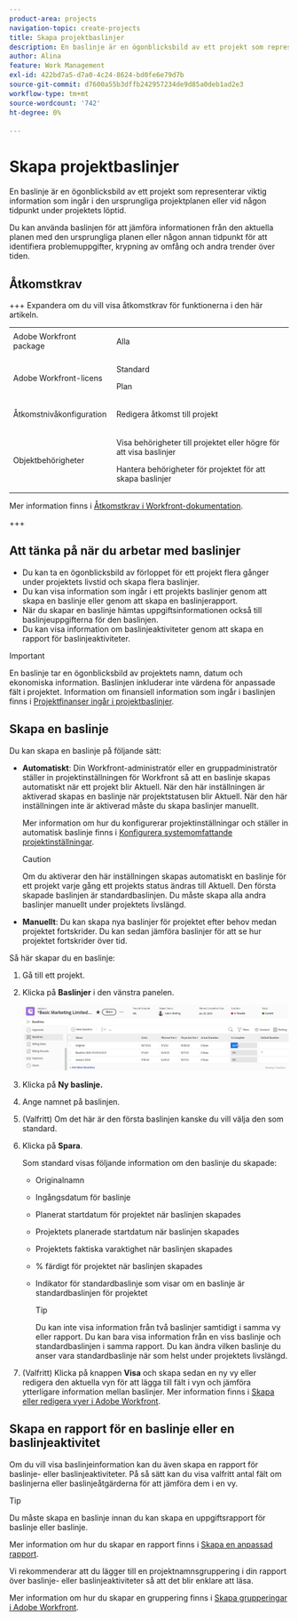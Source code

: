 ```yaml
---
product-area: projects
navigation-topic: create-projects
title: Skapa projektbaslinjer
description: En baslinje är en ögonblicksbild av ett projekt som representerar viktig information som ingår i den ursprungliga projektplanen eller vid någon tidpunkt under projektets löptid.
author: Alina
feature: Work Management
exl-id: 422bd7a5-d7a0-4c24-8624-bd0fe6e79d7b
source-git-commit: d7600a55b3dffb242957234de9d85a0deb1ad2e3
workflow-type: tm+mt
source-wordcount: '742'
ht-degree: 0%

---
```


# Skapa projektbaslinjer

<!-- Audited: 08/2025 -->

En baslinje är en ögonblicksbild av ett projekt som representerar viktig information som ingår i den ursprungliga projektplanen eller vid någon tidpunkt under projektets löptid.

Du kan använda baslinjen för att jämföra informationen från den aktuella planen med den ursprungliga planen eller någon annan tidpunkt för att identifiera problemuppgifter, krypning av omfång och andra trender över tiden.

## Åtkomstkrav

+++ Expandera om du vill visa åtkomstkrav för funktionerna i den här artikeln.

<table style="table-layout:auto"> 
 <col> 
 <col> 
 <tbody> 
  <tr> 
   <td role="rowheader">Adobe Workfront package</td> 
   <td> <p>Alla</p> </td> 
  </tr> 
  <tr> 
   <td role="rowheader">Adobe Workfront-licens</td> 
    <td><p>Standard</p>
        <p>Plan</p> </td> 
  </tr> 
  <tr> 
   <td role="rowheader">Åtkomstnivåkonfiguration</td> 
   <td> <p>Redigera åtkomst till projekt</p> </td> 
  </tr> 
  <tr> 
   <td role="rowheader">Objektbehörigheter</td> 
   <td> <p>Visa behörigheter till projektet eller högre för att visa baslinjer</p> <p>Hantera behörigheter för projektet för att skapa baslinjer</p> </td> 
  </tr> 
 </tbody> 
</table>

Mer information finns i [Åtkomstkrav i Workfront-dokumentation](/help/quicksilver/administration-and-setup/add-users/access-levels-and-object-permissions/access-level-requirements-in-documentation.md).

+++

<!--Old:

<table style="table-layout:auto"> 
 <col> 
 <col> 
 <tbody> 
  <tr> 
   <td role="rowheader">Adobe Workfront plan</td> 
   <td> <p>Any</p> </td> 
  </tr> 
  <tr> 
   <td role="rowheader">Adobe Workfront license*</td> 
    <td><p>New: Standard</p>
        <p>or</p>
        <p>Current: Plan </p> </td> 
  </tr> 
  <tr> 
   <td role="rowheader">Access level</td> 
   <td> <p>Edit access to Projects</p> </td> 
  </tr> 
  <tr> 
   <td role="rowheader">Object permissions</td> 
   <td> <p>View permissions to the project or higher to view baselines</p> <p>Manage permissions to the project to create baselines</p> </td> 
  </tr> 
 </tbody> 
</table>-->

## Att tänka på när du arbetar med baslinjer

* Du kan ta en ögonblicksbild av förloppet för ett projekt flera gånger under projektets livstid och skapa flera baslinjer.
* Du kan visa information som ingår i ett projekts baslinjer genom att skapa en baslinje eller genom att skapa en baslinjerapport.
* När du skapar en baslinje hämtas uppgiftsinformationen också till baslinjeuppgifterna för den baslinjen.
* Du kan visa information om baslinjeaktiviteter genom att skapa en rapport för baslinjeaktiviteter.

>[!IMPORTANT]
>
>En baslinje tar en ögonblicksbild av projektets namn, datum och ekonomiska information. Baslinjen inkluderar inte värdena för anpassade fält i projektet. Information om finansiell information som ingår i baslinjen finns i [Projektfinanser ingår i projektbaslinjer](../../../manage-work/projects/project-finances/project-finances-included-in-project-baselines.md).

## Skapa en baslinje

Du kan skapa en baslinje på följande sätt:

* **Automatiskt**: Din Workfront-administratör eller en gruppadministratör ställer in projektinställningen för Workfront så att en baslinje skapas automatiskt när ett projekt blir Aktuell. När den här inställningen är aktiverad skapas en baslinje när projektstatusen blir Aktuell. När den här inställningen inte är aktiverad måste du skapa baslinjer manuellt.

  Mer information om hur du konfigurerar projektinställningar och ställer in automatisk baslinje finns i [Konfigurera systemomfattande projektinställningar](../../../administration-and-setup/set-up-workfront/configure-system-defaults/set-project-preferences.md).

  >[!CAUTION]
  >
  >Om du aktiverar den här inställningen skapas automatiskt en baslinje för ett projekt varje gång ett projekts status ändras till Aktuell. Den första skapade baslinjen är standardbaslinjen. Du måste skapa alla andra baslinjer manuellt under projektets livslängd.

* **Manuellt**: Du kan skapa nya baslinjer för projektet efter behov medan projektet fortskrider. Du kan sedan jämföra baslinjer för att se hur projektet fortskrider över tid.

Så här skapar du en baslinje:

1. Gå till ett projekt.
1. Klicka på **Baslinjer** i den vänstra panelen.

   ![Avsnittet Baslinjer i projekt](assets/baselines-section-on-project-with-header.png)

1. Klicka på **Ny baslinje.**
1. Ange namnet på baslinjen.
1. (Valfritt) Om det här är den första baslinjen kanske du vill välja den som standard.
1. Klicka på **Spara**.

   Som standard visas följande information om den baslinje du skapade:

   * Originalnamn
   * Ingångsdatum för baslinje
   * Planerat startdatum för projektet när baslinjen skapades
   * Projektets planerade startdatum när baslinjen skapades
   * Projektets faktiska varaktighet när baslinjen skapades
   * % färdigt för projektet när baslinjen skapades
   * Indikator för standardbaslinje som visar om en baslinje är standardbaslinjen för projektet

     >[!TIP]
     >
     >Du kan inte visa information från två baslinjer samtidigt i samma vy eller rapport. Du kan bara visa information från en viss baslinje och standardbaslinjen i samma rapport. Du kan ändra vilken baslinje du anser vara standardbaslinje när som helst under projektets livslängd.

1. (Valfritt) Klicka på knappen **Visa** och skapa sedan en ny vy eller redigera den aktuella vyn för att lägga till fält i vyn och jämföra ytterligare information mellan baslinjer. Mer information finns i [Skapa eller redigera vyer i Adobe Workfront](/help/quicksilver/reports-and-dashboards/reports/reporting-elements/create-edit-views.md).

## Skapa en rapport för en baslinje eller en baslinjeaktivitet

Om du vill visa baslinjeinformation kan du även skapa en rapport för baslinje- eller baslinjeaktiviteter. På så sätt kan du visa valfritt antal fält om baslinjerna eller baslinjeåtgärderna för att jämföra dem i en vy.

>[!TIP]
>
>Du måste skapa en baslinje innan du kan skapa en uppgiftsrapport för baslinje eller baslinje.

Mer information om hur du skapar en rapport finns i [Skapa en anpassad rapport](../../../reports-and-dashboards/reports/creating-and-managing-reports/create-custom-report.md).

Vi rekommenderar att du lägger till en projektnamnsgruppering i din rapport över baslinje- eller baslinjeaktiviteter så att det blir enklare att läsa.

Mer information om hur du skapar en gruppering finns i [Skapa grupperingar i Adobe Workfront](../../../reports-and-dashboards/reports/reporting-elements/create-groupings.md).
